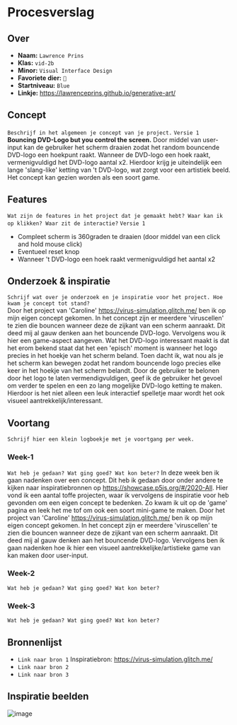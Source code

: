 <!-- Vergeet je niet de comments uit te zetten voordat je begint met typen? 💬 -->

# Procesverslag

## Over
* **Naam:** `Lawrence Prins`
* **Klas:** `vid-2b`
* **Minor:** `Visual Interface Design`
* **Favoriete dier:** `🐔`
* **Startniveau:** `Blue`
*  **Linkje:** https://lawrenceprins.github.io/generative-art/

## Concept
`Beschrijf in het algemeen je concept van je project.`
`Versie 1`<br>
**Bouncing DVD-Logo but you control the screen.**
Door middel van user-input kan de gebruiker het scherm draaien zodat het random bouncende DVD-logo een hoekpunt raakt. Wanneer de DVD-logo een hoek raakt, vermenigvuldigd het DVD-logo aantal x2. Hierdoor krijg je uiteindelijk een lange 'slang-like' ketting van 't DVD-logo, wat zorgt voor een artistiek beeld. Het concept kan gezien worden als een soort game.

## Features
`Wat zijn de features in het project dat je gemaakt hebt? Waar kan ik op klikken? Waar zit de interactie?`
`Versie 1`
* Compleet scherm is 360graden te draaien (door middel van een click and hold mouse click)
* Eventueel reset knop
* Wanneer 't DVD-logo een hoek raakt vermenigvuldigd het aantal x2

## Onderzoek & inspiratie
`Schrijf wat over je onderzoek en je inspiratie voor het project. Hoe kwam je concept tot stand?`<br>
Door het project van 'Caroline' https://virus-simulation.glitch.me/ ben ik op mijn eigen concept gekomen. In het concept zijn er meerdere 'viruscellen' te zien die bouncen wanneer deze de zijkant van een scherm aanraakt. Dit deed mij al gauw denken aan het bouncende DVD-logo. Vervolgens wou ik hier een game-aspect aangeven. Wat het DVD-logo interessant maakt is dat het erom bekend staat dat het een 'episch' moment is wanneer het logo precies in het hoekje van het scherm beland. Toen dacht ik, wat nou als je het scherm kan bewegen zodat het random bouncende logo precies elke keer in het hoekje van het scherm belandt. Door de gebruiker te belonen door het logo te laten vermendigvuldigen, 
geef ik de gebruiker het gevoel om verder te spelen en een zo lang mogelijke DVD-logo ketting te maken. Hierdoor is het niet alleen een leuk interactief spelletje maar wordt het ook visueel aantrekkelijk/interessant. 

## Voortang
`Schrijf hier een klein logboekje met je voortgang per week.`

### Week-1
`Wat heb je gedaan? Wat ging goed? Wat kon beter?`
In deze week ben ik gaan nadenken over een concept. Dit heb ik gedaan door onder andere te kijken naar inspiratiebronnen op https://showcase.p5js.org/#/2020-All. Hier vond ik een aantal toffe projecten, waar ik vervolgens de inspiratie voor heb gevonden om een eigen concept te bedenken. Zo kwam ik uit op de 'game' pagina en leek het me tof om ook een soort mini-game te maken. Door het project van 'Caroline' https://virus-simulation.glitch.me/ ben ik op mijn eigen concept gekomen. In het concept zijn er meerdere 'viruscellen' te zien die bouncen wanneer deze de zijkant van een scherm aanraakt. Dit deed mij al gauw denken aan het bouncende DVD-logo. Vervolgens ben ik gaan nadenken hoe ik hier een visueel aantrekkelijke/artistieke game van kan maken door user-input.

### Week-2
`Wat heb je gedaan? Wat ging goed? Wat kon beter?`

### Week-3
`Wat heb je gedaan? Wat ging goed? Wat kon beter?`

## Bronnenlijst
* `Link naar bron 1` Inspiratiebron: https://virus-simulation.glitch.me/
* `Link naar bron 2`
* `Link naar bron 3`

## Inspiratie beelden
![image](https://user-images.githubusercontent.com/55742904/114785687-5657ce80-9d7d-11eb-85cc-8dc5ba47e3da.png)

